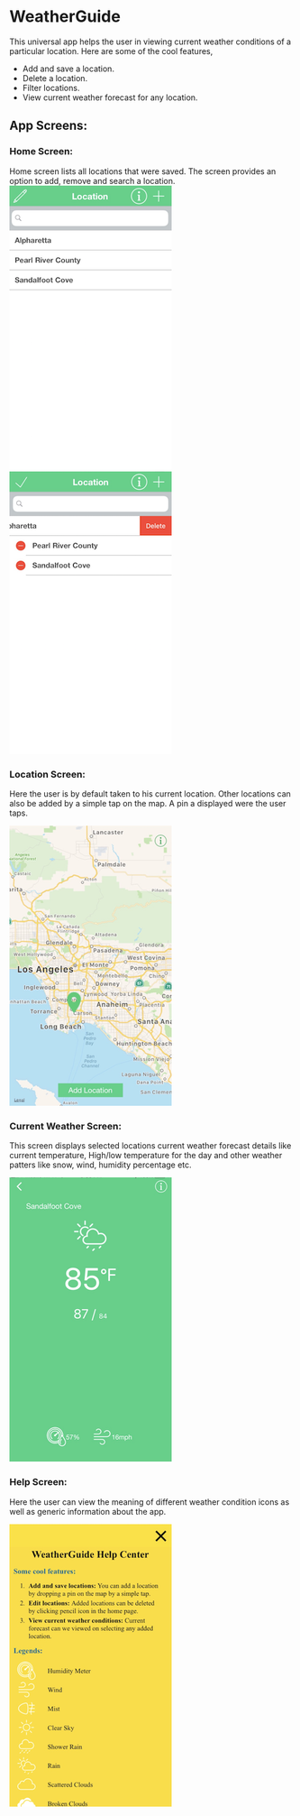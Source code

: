 # WeatherGuide

This universal app helps the user in viewing current weather conditions of a particular location. Here are some of the cool features,
- Add and save a location.
- Delete a location.
- Filter locations.
- View current weather forecast for any location.

## App Screens:
### Home Screen:

Home screen lists all locations that were saved. The screen provides an option to add, remove and search a location.
![Home screenshot](Screenshots/Home.png?raw=true) ![Home1 screenshot](Screenshots/Home1.png?raw=true)
### Location Screen:

Here the user is by default taken to his current location. Other locations can also be added by a simple tap on the map. A pin a displayed were the user taps.

![Location screenshot](Screenshots/Location.png?raw=true)

### Current Weather Screen:

This screen displays selected locations current weather forecast details like current temperature, High/low temperature for the day and other weather patters like snow, wind, humidity percentage etc.

![Weather screenshot](Screenshots/Weather.png?raw=true)

### Help Screen:

Here the user can view the meaning of different weather condition icons as well as generic information about the app.

![Help screenshot](Screenshots/Help.png?raw=true)
